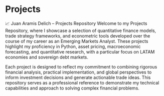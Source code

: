 # Projects
 
📈 Juan Aramis Delich – Projects Repository
Welcome to my Projects Repository, where I showcase a selection of quantitative finance models, trade strategy frameworks, and econometric tools developed over the course of my career as an Emerging Markets Analyst. These projects highlight my proficiency in Python, asset pricing, macroeconomic forecasting, and quantitative research, with a particular focus on LATAM economies and sovereign debt markets.

Each project is designed to reflect my commitment to combining rigorous financial analysis, practical implementation, and global perspectives to inform investment decisions and generate actionable trade ideas. This repository serves as a professional reference to demonstrate my technical capabilities and approach to solving complex financial problems.
